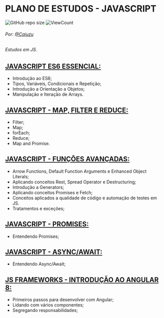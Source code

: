 # PLANO DE ESTUDOS - JAVASCRIPT
![GitHub repo size](https://img.shields.io/github/repo-size/Caiuzu/javascript-stack)
![ViewCount](https://views.whatilearened.today/views/github/Caiuzu/javascript-stack.svg)

###### Por: [@Caiuzu](https://github.com/Caiuzu)

###### Estudos em JS.
[JAVASCRIPT ES6 ESSENCIAL:](./JavaScript-ES6-Essencial)
---
 - Introdução ao ES6;
 - Tipos, Variáveis, Condicionais e Repetição;
 - Introdução a Orientação a Objetos;
 - Manipulação e Iteração de Arrays.


[JAVASCRIPT - MAP, FILTER E REDUCE:](./JavaScript-ES6-filter-map-reduce)
---
 - Filter;
 - Map;
 - forEach;
 - Reduce;
 - Map and Promise.

[JAVASCRIPT - FUNÇÕES AVANÇADAS:](./JavaScript-ES6-Advanced-Functions)
---
 - Arrow Functions, Default Function Arguments e Enhanced Object Literals;
 - Aplicando conceitos Rest, Spread Operator e Destructuring;
 - Introdução a Generators;
 - Aplicando conceitos Promises e Fetch;
 - Conceitos aplicados a qualidade de código e automação de testes em JS.
 - Tratamentos e exceções;

[JAVASCRIPT - PROMISES:](./JavaScript-ES6-Promises-AsyncAwait)
---
- Entendendo Promises;

[JAVASCRIPT - ASYNC/AWAIT:](./JavaScript-ES6-Promises-AsyncAwait)
---
- Entendendo Async/Await;

[JS FRAMEWORKS - INTRODUÇÃO AO ANGULAR 8:](./Framework-Angular-8-Introduction)
---
- Primeiros passos para desenvolver com Angular;
- Lidando com vários componentes;
- Segregando responsabilidades;